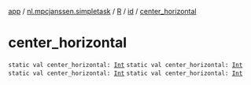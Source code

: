 [app](../../../index.md) / [nl.mpcjanssen.simpletask](../../index.md) / [R](../index.md) / [id](index.md) / [center_horizontal](.)

# center_horizontal

`static val center_horizontal: `[`Int`](https://kotlinlang.org/api/latest/jvm/stdlib/kotlin/-int/index.html)
`static val center_horizontal: `[`Int`](https://kotlinlang.org/api/latest/jvm/stdlib/kotlin/-int/index.html)
`static val center_horizontal: `[`Int`](https://kotlinlang.org/api/latest/jvm/stdlib/kotlin/-int/index.html)
`static val center_horizontal: `[`Int`](https://kotlinlang.org/api/latest/jvm/stdlib/kotlin/-int/index.html)